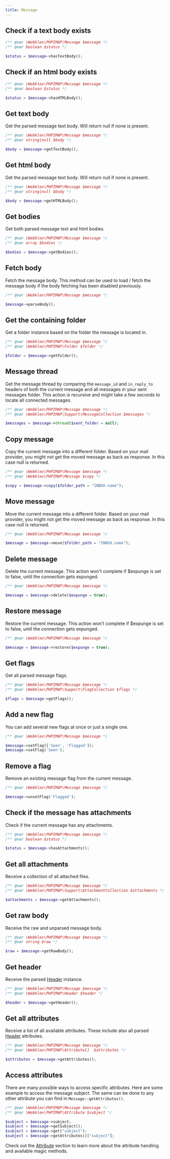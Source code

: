 ```yaml
---
title: Message
---
```


## Check if a text body exists

```php
/** @var \Webklex\PHPIMAP\Message $message */
/** @var boolean $status */

$status = $message->hasTextBody();
```

## Check if an html body exists

```php
/** @var \Webklex\PHPIMAP\Message $message */
/** @var boolean $status */

$status = $message->hasHTMLBody();
```

## Get text body
Get the parsed message text body. Will return null if none is present.

```php
/** @var \Webklex\PHPIMAP\Message $message */
/** @var string|null $body */

$body = $message->getTextBody();
```

## Get html body
Get the parsed message text body. Will return null if none is present.

```php
/** @var \Webklex\PHPIMAP\Message $message */
/** @var string|null $body */

$body = $message->getHTMLBody();
```

## Get bodies
Get both parsed message text and html bodies.

```php
/** @var \Webklex\PHPIMAP\Message $message */
/** @var array $bodies */

$bodies = $message->getBodies();
```

## Fetch body
Fetch the message body. This method can be used to load / fetch the message body if the body fetching has been disabled
previously.

```php
/** @var \Webklex\PHPIMAP\Message $message */

$message->parseBody();
```

## Get the containing folder
Get a folder instance based on the folder the message is located in.

```php
/** @var \Webklex\PHPIMAP\Message $message */
/** @var \Webklex\PHPIMAP\Folder $folder */

$folder = $message->getFolder();
```

## Message thread
Get the message thread by comparing the `message_id` and `in_reply_to` headers of both the current message and all
messages in your sent messages folder. This action is recursive and might take a few seconds to locate all connected
messages.

```php
/** @var \Webklex\PHPIMAP\Message $message */
/** @var \Webklex\PHPIMAP\Support\MessageCollection $messages */

$messages = $message->thread($sent_folder = null);
```

## Copy message
Copy the current message into a different folder. Based on your mail provider, you might not get the moved message as
back as response. In this case null is returned.

```php
/** @var \Webklex\PHPIMAP\Message $message */
/** @var \Webklex\PHPIMAP\Message $copy */

$copy = $message->copy($folder_path = "INBOX.name");
```

## Move message
Move the current message into a different folder. Based on your mail provider, you might not get the moved message as
back as response. In this case null is returned.

```php
/** @var \Webklex\PHPIMAP\Message $message */

$message = $message->move($folder_path = "INBOX.name");
```

## Delete message
Delete the current message. This action won't complete if $expunge is set to false, until the connection gets expunged.

```php
/** @var \Webklex\PHPIMAP\Message $message */

$message = $message->delete($expunge = true);
```

## Restore message
Restore the current message. This action won't complete if $expunge is set to false, until the connection gets expunged.

```php
/** @var \Webklex\PHPIMAP\Message $message */

$message = $message->restore($expunge = true);
```

## Get flags
Get all parsed message flags.

```php
/** @var \Webklex\PHPIMAP\Message $message */
/** @var \Webklex\PHPIMAP\Support\FlagCollection $flags */

$flags = $message->getFlags();
```

## Add a new flag
You can add several new flags at once or just a single one.

```php
/** @var \Webklex\PHPIMAP\Message $message */

$message->setFlag(['Seen', 'Flagged']);
$message->setFlag('Seen');
```

## Remove a flag
Remove an existing message flag from the current message.

```php
/** @var \Webklex\PHPIMAP\Message $message */

$message->unsetFlag('Flagged');
```

## Check if the message has attachments
Check if the current message has any attachments.

```php
/** @var \Webklex\PHPIMAP\Message $message */
/** @var boolean $status */

$status = $message->hasAttachments();
```

## Get all attachments
Receive a collection of all attached files.

```php
/** @var \Webklex\PHPIMAP\Message $message */
/** @var \Webklex\PHPIMAP\Support\AttachmentCollection $attachments */

$attachments = $message->getAttachments();
```

## Get raw body
Receive the raw and unparsed message body.

```php
/** @var \Webklex\PHPIMAP\Message $message */
/** @var string $raw */

$raw = $message->getRawBody();
```

## Get header
Receive the parsed [Header](../header) instance.

```php
/** @var \Webklex\PHPIMAP\Message $message */
/** @var \Webklex\PHPIMAP\Header $header */

$header = $message->getHeader();
```

## Get all attributes
Receive a list of all available attributes. These include also all parsed [Header](../header) attributes.

```php
/** @var \Webklex\PHPIMAP\Message $message */
/** @var \Webklex\PHPIMAP\Attribute[]  $attributes */

$attributes = $message->getAttributes();
```

## Access attributes
There are many possible ways to access specific attributes. Here are some example to access the message subject. The
same can be done to any other attribute you can find in `Message::getAttributes()`.

```php
/** @var \Webklex\PHPIMAP\Message $message */
/** @var \Webklex\PHPIMAP\Attribute $subject */

$subject = $message->subject;
$subject = $message->getSubject();
$subject = $message->get("subject");
$subject = $message->getAttributes()["subject"];
```

Check out the [Attribute](../attribute) section to learn more about the attribute handling and available magic methods.
